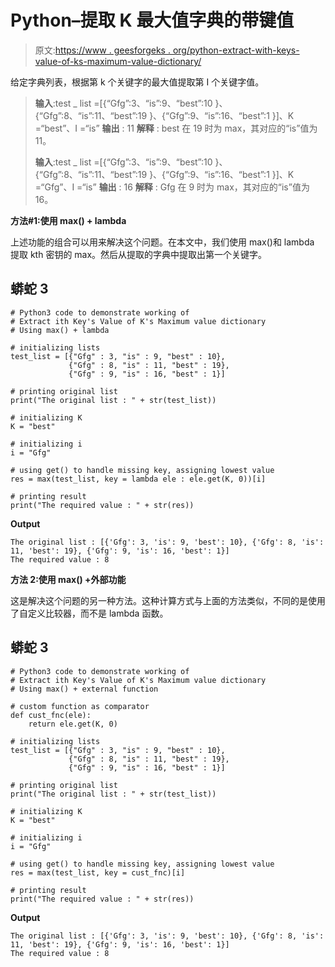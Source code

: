 # Python–提取 K 最大值字典的带键值

> 原文:[https://www . geesforgeks . org/python-extract-with-keys-value-of-ks-maximum-value-dictionary/](https://www.geeksforgeeks.org/python-extract-ith-keys-value-of-ks-maximum-value-dictionary/)

给定字典列表，根据第 k 个关键字的最大值提取第 I 个关键字值。

> **输入**:test _ list =[{“Gfg”:3、“is”:9、“best”:10 }、{“Gfg”:8、“is”:11、“best”:19 }、{“Gfg”:9、“is”:16、“best”:1 }]、K =“best”、I =“is”
> **输出** : 11
> **解释** : best 在 19 时为 max，其对应的“is”值为 11。
> 
> **输入**:test _ list =[{“Gfg”:3、“is”:9、“best”:10 }、{“Gfg”:8、“is”:11、“best”:19 }、{“Gfg”:9、“is”:16、“best”:1 }]、K =“Gfg”、I =“is”
> **输出** : 16
> **解释** : Gfg 在 9 时为 max，其对应的“is”值为 16。

**方法#1:使用 max() + lambda**

上述功能的组合可以用来解决这个问题。在本文中，我们使用 max()和 lambda 提取 kth 密钥的 max。然后从提取的字典中提取出第一个关键字。

## 蟒蛇 3

```
# Python3 code to demonstrate working of 
# Extract ith Key's Value of K's Maximum value dictionary
# Using max() + lambda

# initializing lists
test_list = [{"Gfg" : 3, "is" : 9, "best" : 10}, 
             {"Gfg" : 8, "is" : 11, "best" : 19},
             {"Gfg" : 9, "is" : 16, "best" : 1}]

# printing original list
print("The original list : " + str(test_list))

# initializing K 
K = "best"

# initializing i 
i = "Gfg"

# using get() to handle missing key, assigning lowest value
res = max(test_list, key = lambda ele : ele.get(K, 0))[i]

# printing result 
print("The required value : " + str(res))
```

**Output**

```
The original list : [{'Gfg': 3, 'is': 9, 'best': 10}, {'Gfg': 8, 'is': 11, 'best': 19}, {'Gfg': 9, 'is': 16, 'best': 1}]
The required value : 8

```

**方法 2:使用 max() +外部功能**

这是解决这个问题的另一种方法。这种计算方式与上面的方法类似，不同的是使用了自定义比较器，而不是 lambda 函数。

## 蟒蛇 3

```
# Python3 code to demonstrate working of 
# Extract ith Key's Value of K's Maximum value dictionary
# Using max() + external function

# custom function as comparator
def cust_fnc(ele):
    return ele.get(K, 0) 

# initializing lists
test_list = [{"Gfg" : 3, "is" : 9, "best" : 10}, 
             {"Gfg" : 8, "is" : 11, "best" : 19},
             {"Gfg" : 9, "is" : 16, "best" : 1}]

# printing original list
print("The original list : " + str(test_list))

# initializing K 
K = "best"

# initializing i 
i = "Gfg"

# using get() to handle missing key, assigning lowest value
res = max(test_list, key = cust_fnc)[i]

# printing result 
print("The required value : " + str(res))
```

**Output**

```
The original list : [{'Gfg': 3, 'is': 9, 'best': 10}, {'Gfg': 8, 'is': 11, 'best': 19}, {'Gfg': 9, 'is': 16, 'best': 1}]
The required value : 8

```